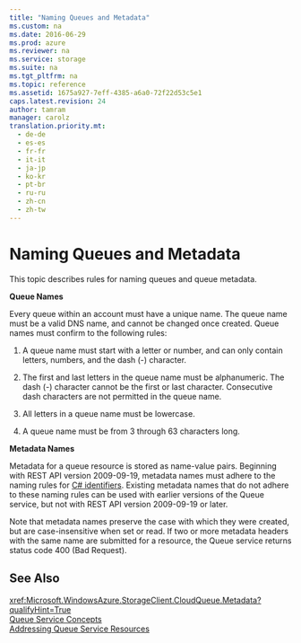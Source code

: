 ```yaml
---
title: "Naming Queues and Metadata"
ms.custom: na
ms.date: 2016-06-29
ms.prod: azure
ms.reviewer: na
ms.service: storage
ms.suite: na
ms.tgt_pltfrm: na
ms.topic: reference
ms.assetid: 1675a927-7eff-4385-a6a0-72f22d53c5e1
caps.latest.revision: 24
author: tamram
manager: carolz
translation.priority.mt: 
  - de-de
  - es-es
  - fr-fr
  - it-it
  - ja-jp
  - ko-kr
  - pt-br
  - ru-ru
  - zh-cn
  - zh-tw
---
```

# Naming Queues and Metadata
This topic describes rules for naming queues and queue metadata.  
  
 **Queue Names**  
  
 Every queue within an account must have a unique name. The queue name must be a valid DNS name, and cannot be changed once created. Queue names must confirm to the following rules:  
  
1.  A queue name must start with a letter or number, and can only contain letters, numbers, and the dash (-) character.  
  
2.  The first and last letters in the queue name must be alphanumeric. The dash (-) character cannot be the first or last character. Consecutive dash characters are not permitted in the queue name.  
  
3.  All letters in a queue name must be lowercase.  
  
4.  A queue name must be from 3 through 63 characters long.  
  
 **Metadata Names**  
  
 Metadata for a queue resource is stored as name-value pairs. Beginning with REST API version 2009-09-19, metadata names must adhere to the naming rules for [C# identifiers](http://msdn.microsoft.com/library/aa664670%28VS.71%29.aspx). Existing metadata names that do not adhere to these naming rules can be used with earlier versions of the Queue service, but not with REST API version 2009-09-19 or later.  
  
 Note that metadata names preserve the case with which they were created, but are case-insensitive when set or read. If two or more metadata headers with the same name are submitted for a resource, the Queue service returns status code 400 (Bad Request).  
  
## See Also  
 <xref:Microsoft.WindowsAzure.StorageClient.CloudQueue.Metadata?qualifyHint=True>   
 [Queue Service Concepts](../rest-conceptual/Queue-Service-Concepts.md)   
 [Addressing Queue Service Resources](../rest-conceptual/Addressing-Queue-Service-Resources.md)